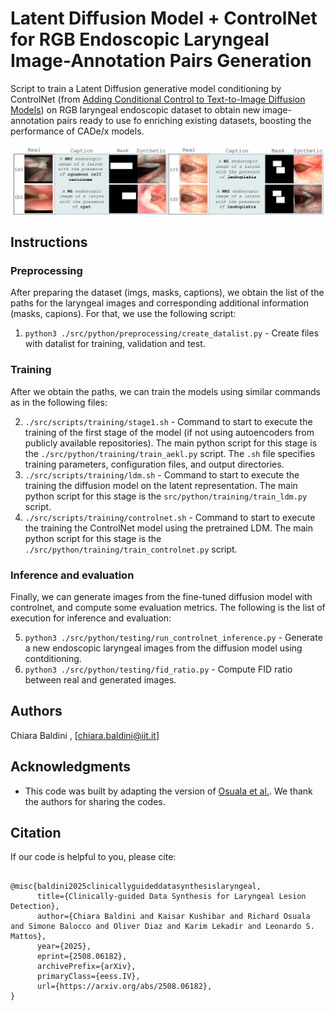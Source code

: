 # Latent Diffusion Model + ControlNet for RGB Endoscopic Laryngeal Image-Annotation Pairs Generation

Script to train a Latent Diffusion generative model conditioning by ControlNet (from [Adding Conditional Control to Text-to-Image Diffusion Models](https://arxiv.org/abs/2302.05543))
on RGB laryngeal endoscopic dataset to obtain new image-annotation pairs ready to use fo enriching existing datasets, boosting the performance of CADe/x models. 

![Qualitative Results](assets/Qualitative_results_pairs_generation.png)


## Instructions

### Preprocessing
After preparing the dataset (imgs, masks, captions), we obtain the list of the paths for the laryngeal images and corresponding additional information (masks, capions). For that, we use the following script:

1) `python3 ./src/python/preprocessing/create_datalist.py` -  Create files with datalist for training, validation and test.

### Training
After we obtain the paths, we can train the models using similar commands as in the following files:

2) `./src/scripts/training/stage1.sh` - Command to start to execute the training of the first stage of the model (if not using autoencoders from publicly available repositories). 
The main python script for this stage is the `./src/python/training/train_aekl.py` script. The `.sh` file specifies training parameters, configuration files, and output directories.
3) `./src/scripts/training/ldm.sh` - Command to start to execute the training the diffusion model on the latent representation.
The main python script for this stage is the `src/python/training/train_ldm.py` script.
4) `./src/scripts/training/controlnet.sh` - Command to start to execute the training the ControlNet model using the pretrained LDM.
The main python script for this stage is the `./src/python/training/train_controlnet.py` script. 

### Inference and evaluation
Finally, we can generate images from the fine-tuned diffusion model with controlnet, and compute some evaluation metrics. The following is the list of execution for inference and evaluation:

5) `python3 ./src/python/testing/run_controlnet_inference.py` - Generate a new endoscopic laryngeal images from the diffusion model using contditioning.
6) `python3 ./src/python/testing/fid_ratio.py` - Compute FID ratio between real and generated images.

## Authors
Chiara Baldini , [chiara.baldini@iit.it]

## Acknowledgments
* This code was built by adapting the version of [Osuala et al.](https://github.com/RichardObi/ccnet). We thank the authors for sharing the codes.

## Citation
If our code is helpful to you, please cite:

```

@misc{baldini2025clinicallyguideddatasynthesislaryngeal,
      title={Clinically-guided Data Synthesis for Laryngeal Lesion Detection}, 
      author={Chiara Baldini and Kaisar Kushibar and Richard Osuala and Simone Balocco and Oliver Diaz and Karim Lekadir and Leonardo S. Mattos},
      year={2025},
      eprint={2508.06182},
      archivePrefix={arXiv},
      primaryClass={eess.IV},
      url={https://arxiv.org/abs/2508.06182}, 
}

```
